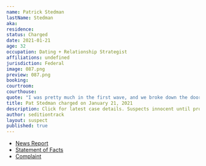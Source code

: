 ```yaml
---
name: Patrick Stedman
lastName: Stedman
aka: 
residence: 
status: Charged
date: 2021-01-21
age: 32
occupation: Dating + Relationship Strategist
affiliations: undefined
jurisdiction: Federal
image: 087.png
preview: 087.png
booking: 
courtroom: 
courthouse: 
quote: "I was pretty much in the first wave, and we broke down the doors and climbed up the back part of the Capitol building and got all the way into the chambers"
title: Pat Stedman charged on January 21, 2021
description: Click for latest case details. Suspects innocent until proven guilty.
author: seditiontrack
layout: suspect
published: true
---
```

- [News Report](https://www.nj.com/news/2021/01/nj-man-charged-with-taking-part-in-attack-at-us-capitol-posted-videos-from-inside-feds-say.html)
- [Statement of Facts](https://www.justice.gov/file/1357721/download)
- [Complaint](https://www.justice.gov/opa/page/file/1357726/download)
